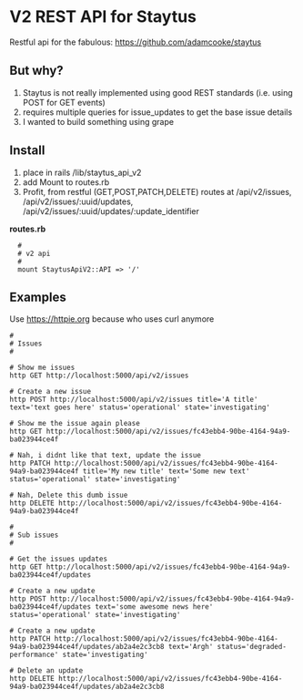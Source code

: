 V2 REST API for Staytus
=======================

Restful api for the fabulous: https://github.com/adamcooke/staytus


But why?
--------

1. Staytus is not really implemented using good REST standards (i.e. using POST for GET events)
2. requires multiple queries for issue_updates to get the base issue details
3. I wanted to build something using grape


Install
-------

1. place in rails /lib/staytus_api_v2
2. add Mount to routes.rb
3. Profit, from restful (GET,POST,PATCH,DELETE) routes at /api/v2/issues, /api/v2/issues/:uuid/updates, /api/v2/issues/:uuid/updates/:update_identifier


**routes.rb**

```
  #
  # v2 api
  #
  mount StaytusApiV2::API => '/'
```


Examples
--------

Use https://httpie.org because who uses curl anymore


```
#
# Issues
#

# Show me issues
http GET http://localhost:5000/api/v2/issues

# Create a new issue
http POST http://localhost:5000/api/v2/issues title='A title' text='text goes here' status='operational' state='investigating'

# Show me the issue again please
http GET http://localhost:5000/api/v2/issues/fc43ebb4-90be-4164-94a9-ba023944ce4f

# Nah, i didnt like that text, update the issue
http PATCH http://localhost:5000/api/v2/issues/fc43ebb4-90be-4164-94a9-ba023944ce4f title='My new title' text='Some new text' status='operational' state='investigating'

# Nah, Delete this dumb issue
http DELETE http://localhost:5000/api/v2/issues/fc43ebb4-90be-4164-94a9-ba023944ce4f

#
# Sub issues
#

# Get the issues updates
http GET http://localhost:5000/api/v2/issues/fc43ebb4-90be-4164-94a9-ba023944ce4f/updates

# Create a new update
http POST http://localhost:5000/api/v2/issues/fc43ebb4-90be-4164-94a9-ba023944ce4f/updates text='some awesome news here' status='operational' state='investigating'

# Create a new update
http PATCH http://localhost:5000/api/v2/issues/fc43ebb4-90be-4164-94a9-ba023944ce4f/updates/ab2a4e2c3cb8 text='Argh' status='degraded-performance' state='investigating'

# Delete an update
http DELETE http://localhost:5000/api/v2/issues/fc43ebb4-90be-4164-94a9-ba023944ce4f/updates/ab2a4e2c3cb8
```